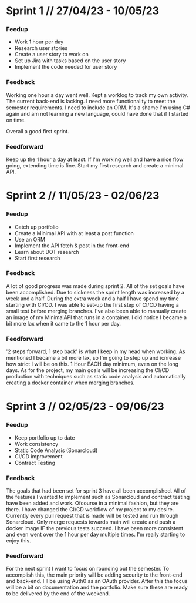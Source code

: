 # Sprint 1 // 27/04/23 - 10/05/23
### Feedup
- Work 1 hour per day
- Research user stories
- Create a user story to work on
- Set up Jira with tasks based on the user story
- Implement the code needed for user story

### Feedback
Working one hour a day went well. Kept a worklog to track my own activity. The current back-end is lacking. I need more functionality to meet the semester requirements. I need to include an ORM. It's a shame I'm using C# again and am not learning a new language, could have done that if I started on time. 

Overall a good first sprint.  

### Feedforward
Keep up the 1 hour a day at least. If I'm working well and have a nice flow going, extending time is fine. 
Start my first research and create a minimal API. 


# Sprint 2 // 11/05/23 - 02/06/23 
### Feedup
- Catch up portfolio
- Create a Minimal API with at least a post function
- Use an ORM
- Implement the API fetch & post in the front-end
- Learn about DOT research
- Start first research

### Feedback
A lot of good progress was made during sprint 2. All of the set goals have been accomplished. Due to sickness the sprint length was increased by a week and a half. During the extra week and a half I have spend my time starting with CI/CD. I was able to set-up the first step of CI/CD having a small test before merging branches. I've also been able to manually create an image of my MinimalAPI that runs in a container. 
I did notice I became a bit more lax when it came to the 1 hour per day. 

### Feedforward
'2 steps forward, 1 step back' is what I keep in my head when working. As mentioned I became a bit more lax, so I'm going to step up and icnrease how strict I will be on this. 1 Hour EACH day minimum, even on the long days. 
As for the project, my main goals will be increasing the CI/CD production with techniques such as static code analysis and automatically creating a docker container when merging branches. 

# Sprint 3 // 02/05/23 - 09/06/23 
### Feedup
- Keep portfolio up to date
- Work consistency 
- Static Code Analysis (Sonarcloud)
- CI/CD improvement
- Contract Testing

### Feedback
The goals that had been set for sprint 3 have all been accomplished. All of the features I wanted to implement such as Sonarcloud and contract testing have been added and work. Ofcourse in a minimal fashion, but they are there. I have changed the CI/CD workflow of my project to my desire. Currently every pull request that is made will be tested and run through Sonarcloud. Only merge requests towards main will create and push a docker image IF the previous tests succeed. I have been more consistent and even went over the 1 hour per day multiple times. I'm really starting to enjoy this. 

### Feedforward
For the next sprint I want to focus on rounding out the semester. To accomplish this, the main priority will be adding security to the front-end and back-end.  I'll be using Auth0 as an OAuth provider. After this the focus will be a bit on documentation and the portfolio. Make sure these are ready to be delivered by the end of the weekend. 
